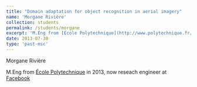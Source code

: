 ```yaml
---
title: "Domain adaptation for object recognition in aerial imagery"
name: 'Morgane Rivière'
collection: students
permalink: /students/morgane
excerpt: 'M.Eng from [École Polytechnique](http://www.polytechnique.fr/) in 2013,  now researcher at [Facebook AI Research)(https://ai.facebook.com/)'
date: 2013-07-30
type: 'past-msc'
---
```


Morgane Rivière

M.Eng from [École Polytechnique](http://www.polytechnique.fr/) in 2013, now reseach engineer at [Facebook](https://research.fb.com/)



